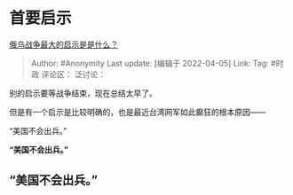 # 首要启示
[俄乌战争最大的启示是是什么？](https://www.zhihu.com/question/519367534/answer/2423547897)

> Author: #Anonymity
> Last update: [编辑于 2022-04-05]
> Link:
> Tag: #时政
> 评论区：
> 泛讨论：

别的启示要等战争结束，现在总结太早了。

但是有一个启示是比较明确的，也是最近台湾网军如此癫狂的根本原因——

“美国不会出兵。”

**“美国不会出兵。”**

## **“美国不会出兵。”**
